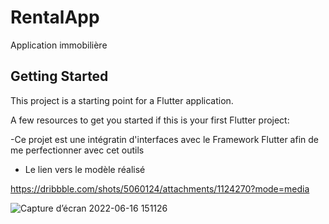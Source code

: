 # RentalApp

Application immobilière

## Getting Started

This project is a starting point for a Flutter application.

A few resources to get you started if this is your first Flutter project:

-Ce projet est une intégratin d'interfaces avec le Framework Flutter afin de me perfectionner avec cet outils

- Le lien vers le modèle réalisé

https://dribbble.com/shots/5060124/attachments/1124270?mode=media



![Capture d’écran 2022-06-16 151126](https://user-images.githubusercontent.com/20001804/174089253-00d1e8d5-c067-4c32-ae25-2510f1de6921.png)
